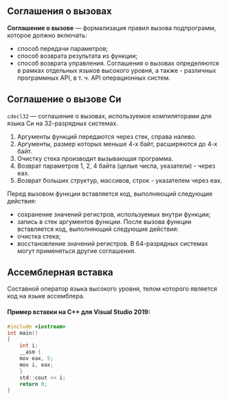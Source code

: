## Соглашения о вызовах
**Соглашение о вызове** — формализация правил вызова подпрограмм, которое должно включать:
- способ передачи параметров;
- способ возврата результата из функции;
- способ возврата управления.
Соглашения о вызовах определяются в рамках отдельных языков высокого уровня, а также - различных программных API, в т. ч. API операционных систем.
## Соглашение о вызове Си
`cdecl32` — соглашение о вызовах, используемое компиляторами для языка Си на 32-разрядных системах.
1. Аргументы функций передаются через стек, справа налево.
2. Аргументы, размер которых меньше 4-х байт, расширяются до 4-х байт.
3. Очистку стека производит вызывающая программа.
4. Возврат параметров 1, 2, 4 байта (целые числа, указатели) - через eax.
5. Возврат больших структур, массивов, строк - указателем через eax.

Перед вызовом функции вставляется код, выполняющий следующие действия:
- сохранение значений регистров, используемых внутри функции;
- запись в стек аргументов функции.
После вызова функции вставляется код, выполняющий следующие действия:
- очистка стека;
- восстановление значений регистров.
В 64-разрядных системах могут применяться другие соглашения.

## Ассемблерная вставка
Составной оператор языка высокого уровня, телом которого является код на языке ассемблера.
#### Пример вставки на C++ для Visual Studio 2019:
```c
#include <iostream>
int main()
{
    int i;
    __asm {
    mov eax, 5;
    mov i, eax;
    }
    std::cout << i;
    return 0;
}
```

